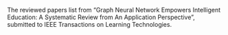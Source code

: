 The reviewed papers list from “Graph Neural Network Empowers Intelligent Education: A Systematic Review from An Application Perspective”, submitted to IEEE Transactions on Learning Technologies.
